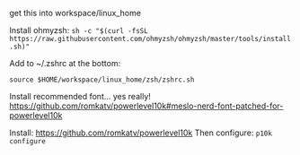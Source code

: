 get this into workspace/linux_home

Install ohmyzsh: `sh -c "$(curl -fsSL https://raw.githubusercontent.com/ohmyzsh/ohmyzsh/master/tools/install.sh)"`

Add to ~/.zshrc at the bottom:
```
source $HOME/workspace/linux_home/zsh/zshrc.sh
```

Install recommended font... yes really! https://github.com/romkatv/powerlevel10k#meslo-nerd-font-patched-for-powerlevel10k

Install: https://github.com/romkatv/powerlevel10k
Then configure: `p10k configure`

